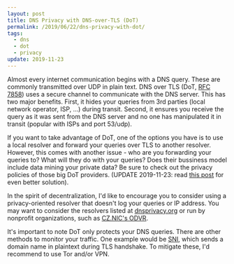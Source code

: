 ```yaml
---
layout: post
title: DNS Privacy with DNS-over-TLS (DoT)
permalink: /2019/06/22/dns-privacy-with-dot/
tags:
  - dns
  - dot
  - privacy
update: 2019-11-23
---
```


Almost every internet communication begins with a DNS query. These are commonly
transmitted over UDP in plain text. DNS over TLS (DoT, [RFC
7858](https://tools.ietf.org/rfc/rfc7858.txt)) uses a secure channel to
communicate with the DNS server. This has two major benefits. First, it hides
your queries from 3rd parties (local network operator, ISP, ...) during
transit. Second, it ensures you receive the query as it was sent from the DNS
server and no one has manipulated it in transit (popular with ISPs and port
53/udp).

If you want to take advantage of DoT, one of the options you have is to use a
local resolver and forward your queries over TLS to another resolver. However,
this comes with another issue - who are you forwarding your queries to? What
will they do with your queries? Does their bussiness model include data mining
your private data? Be sure to check out the privacy policies of those big DoT
providers. (UPDATE 2019-11-23: read [this
post](/2019/11/23/how-not-to-trust-your-DNS-operator/) for even better
solution).

In the spirit of decentralization, I'd like to encourage you to consider using
a privacy-oriented resolver that doesn't log your queries or IP address.
You may want to consider the resolvers listed at
[dnsprivacy.org](https://dnsprivacy.org/wiki/display/DP/DNS+Privacy+Test+Servers)
or run by nonprofit organizations, such as [CZ.NIC's ODVR](https://www.nic.cz/odvr/).

It's important to note DoT only protects your DNS queries. There are other
methods to monitor your traffic. One example would be
[SNI](https://en.wikipedia.org/wiki/Server_Name_Indication), which sends a
domain name in plaintext during TLS handshake. To mitigate these, I'd recommend
to use Tor and/or VPN.
